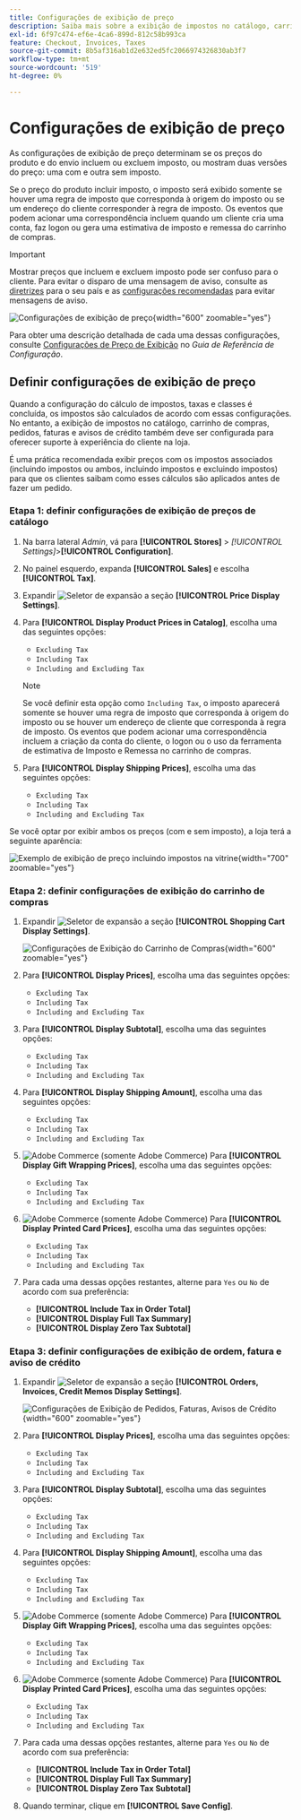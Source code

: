 ```yaml
---
title: Configurações de exibição de preço
description: Saiba mais sobre a exibição de impostos no catálogo, carrinho de compras, pedidos, faturas e avisos de crédito que oferecem suporte à experiência de compra do cliente.
exl-id: 6f97c474-ef6e-4ca6-899d-812c58b993ca
feature: Checkout, Invoices, Taxes
source-git-commit: 8b5af316ab1d2e632ed5fc2066974326830ab3f7
workflow-type: tm+mt
source-wordcount: '519'
ht-degree: 0%

---
```


# Configurações de exibição de preço

As configurações de exibição de preço determinam se os preços do produto e do envio incluem ou excluem imposto, ou mostram duas versões do preço: uma com e outra sem imposto.

Se o preço do produto incluir imposto, o imposto será exibido somente se houver uma regra de imposto que corresponda à origem do imposto ou se um endereço do cliente corresponder à regra de imposto. Os eventos que podem acionar uma correspondência incluem quando um cliente cria uma conta, faz logon ou gera uma estimativa de imposto e remessa do carrinho de compras.

>[!IMPORTANT]
>
>Mostrar preços que incluem e excluem imposto pode ser confuso para o cliente. Para evitar o disparo de uma mensagem de aviso, consulte as [diretrizes](international-tax-guidelines.md) para o seu país e as [configurações recomendadas](taxes.md#warning-messages) para evitar mensagens de aviso.

![Configurações de exibição de preço](../configuration-reference/sales/assets/tax-price-display-settings.png){width="600" zoomable="yes"}

Para obter uma descrição detalhada de cada uma dessas configurações, consulte [Configurações de Preço de Exibição](../configuration-reference/sales/tax.md#price-display-settings) no _Guia de Referência de Configuração_.

## Definir configurações de exibição de preço

Quando a configuração do cálculo de impostos, taxas e classes é concluída, os impostos são calculados de acordo com essas configurações. No entanto, a exibição de impostos no catálogo, carrinho de compras, pedidos, faturas e avisos de crédito também deve ser configurada para oferecer suporte à experiência do cliente na loja.

É uma prática recomendada exibir preços com os impostos associados (incluindo impostos ou ambos, incluindo impostos e excluindo impostos) para que os clientes saibam como esses cálculos são aplicados antes de fazer um pedido.

### Etapa 1: definir configurações de exibição de preços de catálogo

1. Na barra lateral _Admin_, vá para **[!UICONTROL Stores]** > _[!UICONTROL Settings]_>**[!UICONTROL Configuration]**.

1. No painel esquerdo, expanda **[!UICONTROL Sales]** e escolha **[!UICONTROL Tax]**.

1. Expandir ![Seletor de expansão](../assets/icon-display-expand.png) a seção **[!UICONTROL Price Display Settings]**.

1. Para **[!UICONTROL Display Product Prices in Catalog]**, escolha uma das seguintes opções:

   - `Excluding Tax`
   - `Including Tax`
   - `Including and Excluding Tax`

   >[!NOTE]
   >
   >Se você definir esta opção como `Including Tax`, o imposto aparecerá somente se houver uma regra de imposto que corresponda à origem do imposto ou se houver um endereço de cliente que corresponda à regra de imposto. Os eventos que podem acionar uma correspondência incluem a criação da conta do cliente, o logon ou o uso da ferramenta de estimativa de Imposto e Remessa no carrinho de compras.

1. Para **[!UICONTROL Display Shipping Prices]**, escolha uma das seguintes opções:

   - `Excluding Tax`
   - `Including Tax`
   - `Including and Excluding Tax`

Se você optar por exibir ambos os preços (com e sem imposto), a loja terá a seguinte aparência:

![Exemplo de exibição de preço incluindo impostos na vitrine](./assets/catalog-prices-tax.png){width="700" zoomable="yes"}

### Etapa 2: definir configurações de exibição do carrinho de compras

1. Expandir ![Seletor de expansão](../assets/icon-display-expand.png) a seção **[!UICONTROL Shopping Cart Display Settings]**.

   ![Configurações de Exibição do Carrinho de Compras](../configuration-reference/sales/assets/tax-shopping-cart-display-settings.png){width="600" zoomable="yes"}

1. Para **[!UICONTROL Display Prices]**, escolha uma das seguintes opções:

   - `Excluding Tax`
   - `Including Tax`
   - `Including and Excluding Tax`

1. Para **[!UICONTROL Display Subtotal]**, escolha uma das seguintes opções:

   - `Excluding Tax`
   - `Including Tax`
   - `Including and Excluding Tax`

1. Para **[!UICONTROL Display Shipping Amount]**, escolha uma das seguintes opções:

   - `Excluding Tax`
   - `Including Tax`
   - `Including and Excluding Tax`

1. ![Adobe Commerce](../assets/adobe-logo.svg) (somente Adobe Commerce) Para **[!UICONTROL Display Gift Wrapping Prices]**, escolha uma das seguintes opções:

   - `Excluding Tax`
   - `Including Tax`
   - `Including and Excluding Tax`

1. ![Adobe Commerce](../assets/adobe-logo.svg) (somente Adobe Commerce) Para **[!UICONTROL Display Printed Card Prices]**, escolha uma das seguintes opções:

   - `Excluding Tax`
   - `Including Tax`
   - `Including and Excluding Tax`

1. Para cada uma dessas opções restantes, alterne para `Yes` ou `No` de acordo com sua preferência:

   - **[!UICONTROL Include Tax in Order Total]**
   - **[!UICONTROL Display Full Tax Summary]**
   - **[!UICONTROL Display Zero Tax Subtotal]**

### Etapa 3: definir configurações de exibição de ordem, fatura e aviso de crédito

1. Expandir ![Seletor de expansão](../assets/icon-display-expand.png) a seção **[!UICONTROL Orders, Invoices, Credit Memos Display Settings]**.

   ![Configurações de Exibição de Pedidos, Faturas, Avisos de Crédito](../configuration-reference/sales/assets/tax-orders-invoices-credit-memos-display-settings.png){width="600" zoomable="yes"}

1. Para **[!UICONTROL Display Prices]**, escolha uma das seguintes opções:

   - `Excluding Tax`
   - `Including Tax`
   - `Including and Excluding Tax`

1. Para **[!UICONTROL Display Subtotal]**, escolha uma das seguintes opções:

   - `Excluding Tax`
   - `Including Tax`
   - `Including and Excluding Tax`

1. Para **[!UICONTROL Display Shipping Amount]**, escolha uma das seguintes opções:

   - `Excluding Tax`
   - `Including Tax`
   - `Including and Excluding Tax`

1. ![Adobe Commerce](../assets/adobe-logo.svg) (somente Adobe Commerce) Para **[!UICONTROL Display Gift Wrapping Prices]**, escolha uma das seguintes opções:

   - `Excluding Tax`
   - `Including Tax`
   - `Including and Excluding Tax`

1. ![Adobe Commerce](../assets/adobe-logo.svg) (somente Adobe Commerce) Para **[!UICONTROL Display Printed Card Prices]**, escolha uma das seguintes opções:

   - `Excluding Tax`
   - `Including Tax`
   - `Including and Excluding Tax`

1. Para cada uma dessas opções restantes, alterne para `Yes` ou `No` de acordo com sua preferência:

   - **[!UICONTROL Include Tax in Order Total]**
   - **[!UICONTROL Display Full Tax Summary]**
   - **[!UICONTROL Display Zero Tax Subtotal]**

1. Quando terminar, clique em **[!UICONTROL Save Config]**.
